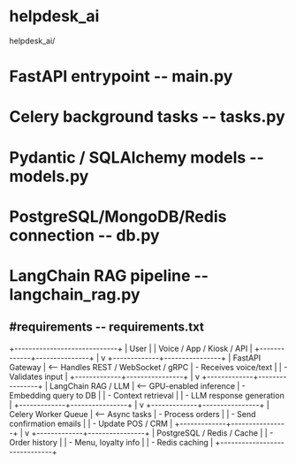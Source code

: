 # helpdesk_ai

helpdesk_ai/
# FastAPI entrypoint                    -- main.py           
# Celery background tasks               -- tasks.py           
# Pydantic / SQLAlchemy models          -- models.py          
# PostgreSQL/MongoDB/Redis connection   -- db.py              
# LangChain RAG pipeline                -- langchain_rag.py   
#requirements                           -- requirements.txt
-----------------------------------------------------------

+-----------------------------+
|         User                |
| Voice / App / Kiosk / API   |
+-------------+---------------+
              |
              v
+-------------+----------------+
|       FastAPI Gateway        |  <-- Handles REST / WebSocket / gRPC
|  - Receives voice/text       |
|  - Validates input           |
+-------------+----------------+
              |
              v
+-------------+----------------+
|     LangChain RAG / LLM      | <-- GPU-enabled inference
|  - Embedding query to DB     |
|  - Context retrieval         |
|  - LLM response generation   |
+-------------+----------------+
              |
              v
+-------------+----------------+
|   Celery Worker Queue        | <-- Async tasks
|  - Process orders            |
|  - Send confirmation emails  |
|  - Update POS / CRM          |
+-------------+----------------+
              |
              v
+-------------+----------------+
| PostgreSQL / Redis / Cache   |
|  - Order history             |
|  - Menu, loyalty info        |
|  - Redis caching             |
+------------------------------+

